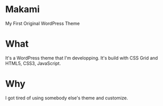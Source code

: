 # Makami
My First Original WordPress Theme

# What
It's a WordPress theme that I'm developping. It's build with CSS Grid and HTML5, CSS3, JavaScript.

# Why
I got tired of using somebody else's theme and customize.
